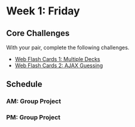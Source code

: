 # Week 1: Friday

## Core Challenges
With your pair, complete the following challenges.

* [Web Flash Cards 1: Multiple Decks](https://github.com/otters-2014/web-flash-cards-1-multiple-decks-challenge)
* [Web Flash Cards 2: AJAX Guessing](https://github.com/otters-2014/web-flash-cards-2-ajax-guessing-challenge)

## Schedule
### AM: Group Project
### PM: Group Project
